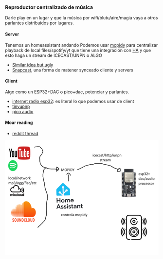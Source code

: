### Reproductor centralizado de música
Darle play en un lugar y que la música por wifi/blutu/aire/magia vaya a otros parlantes distribuidos por lugares.

#### Server
Tenemos un homeassistant andando
Podemos usar [mopidy](https://mopidy.com/) para centralizar playback de local files/spotify/yt que tiene una integración con [HA](https://community.home-assistant.io/t/media-player-platform-for-mopidy/265836) y que esto haga un stream de ICECAST/UNPN o ALGO

- [Similar idea but ugly](https://community.home-assistant.io/t/multi-room-audio-with-snapcast-mopidy-and-home-assistant/42556)
- [Snapcast](https://github.com/badaix/snapcast), una forma de matener synceado cliente y servers


#### Client
Algo como un ESP32+DAC o pico+dac, potenciar y parlantes.

- [internet radio esp32](https://github.com/pisicaverde/yet-another-internet-radio-ESP32): es literal lo que podemos usar de client
- [tinyupnp](https://github.com/ofekp/TinyUPnP)
- [pico audio](https://www.waveshare.com/wiki/Pico-Audio)


#### Moar reading
- [reddit thread](https://www.reddit.com/r/homeassistant/comments/y1gu3f/multiroom_audio_snapcast_spotify_connect_airplay/)


![idea](scheme.png)
